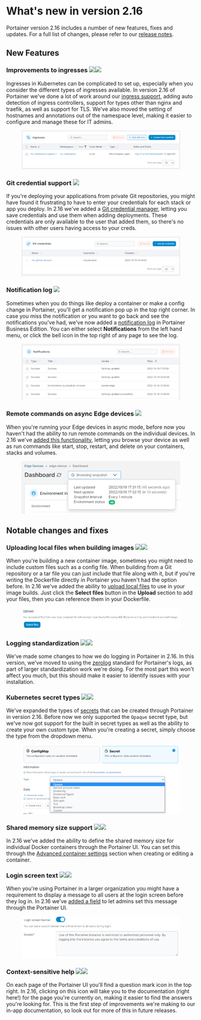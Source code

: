 # What's new in version 2.16

Portainer version 2.16 includes a number of new features, fixes and updates. For a full list of changes, please refer to our [release notes](release-notes.md).

## New Features

### Improvements to ingresses ![](.gitbook/assets/button\_be.png)![](.gitbook/assets/button\_ce.png)

Ingresses in Kubernetes can be complicated to set up, especially when you consider the different types of ingresses available. In version 2.16 of Portainer we've done a lot of work around our [ingress support](user/kubernetes/ingresses/), adding auto detection of ingress controllers, support for types other than nginx and traefik, as well as support for TLS. We've also moved the setting of hostnames and annotations out of the namespace level, making it easier to configure and manage these for IT admins.

<figure><img src=".gitbook/assets/2.16-whatsnew-ingress.png" alt=""><figcaption></figcaption></figure>

### Git credential support ![](.gitbook/assets/button\_be.png)

If you're deploying your applications from private Git repositories, you might have found it frustrating to have to enter your credentials for each stack or app you deploy. In 2.16 we've added a [Git credential manager](user/account-settings.md#git-credentials), letting you save credentials and use them when adding deployments. These credentials are only available to the user that added them, so there's no issues with other users having access to your creds.

<figure><img src=".gitbook/assets/2.16-whatsnew-gitcreds.png" alt=""><figcaption></figcaption></figure>

### Notification log ![](.gitbook/assets/button\_be.png)

Sometimes when you do things like deploy a container or make a config change in Portainer, you'll get a notification pop up in the top right corner. In case you miss the notification or you want to go back and see the notifications you've had, we've now added a [notification log](admin/notifications.md) in Portainer Business Edition. You can either select **Notifications** from the left hand menu, or click the bell icon in the top right of any page to see the log.

<figure><img src=".gitbook/assets/2.16-whatsnew-notificationlog.png" alt=""><figcaption></figcaption></figure>

### Remote commands on async Edge devices ![](.gitbook/assets/button\_be.png)

When you're running your Edge devices in async mode, before now you haven't had the ability to run remote commands on the individual devices. In 2.16 we've [added this functionality](user/edge/devices/#browsing-your-edge-device), letting you browse your device as well as run commands like start, stop, restart, and delete on your containers, stacks and volumes.

<figure><img src=".gitbook/assets/2.16-whatsnew-asyncremote.png" alt=""><figcaption></figcaption></figure>

## Notable changes and fixes

### Uploading local files when building images ![](.gitbook/assets/button\_be.png)![](.gitbook/assets/button\_ce.png)

When you're building a new container image, sometimes you might need to include custom files such as a config file. When building from a Git repository or a tar file you can just include that file along with it, but if you're writing the Dockerfile directly in Portainer you haven't had the option before. In 2.16 we've added the ability to [upload local files](user/docker/images/build.md#method-1-using-the-portainer-web-editor) to use in your image builds. Just click the **Select files** button in the **Upload** section to add your files, then you can reference them in your Dockerfile.

<figure><img src=".gitbook/assets/2.16-images-build-upload.png" alt=""><figcaption></figcaption></figure>

### Logging standardization ![](.gitbook/assets/button\_be.png)![](.gitbook/assets/button\_ce.png)

We've made some changes to how we do logging in Portainer in 2.16. In this version, we've moved to using the [zerolog](https://github.com/rs/zerolog#zero-allocation-json-logger) standard for Portainer's logs, as part of larger standardization work we're doing. For the most part this won't affect you much, but this should make it easier to identify issues with your installation.

### Kubernetes secret types ![](.gitbook/assets/button\_be.png)![](.gitbook/assets/button\_ce.png)

We've expanded the types of [secrets](user/kubernetes/configurations/) that can be created through Portainer in version 2.16. Before now we only supported the `Opaque` secret type, but we've now got support for the built in secret types as well as the ability to create your own custom type. When you're creating a secret, simply choose the type from the dropdown menu.

<figure><img src=".gitbook/assets/2.16-whatsnew-secrettypes.png" alt=""><figcaption></figcaption></figure>

### Shared memory size support ![](.gitbook/assets/button\_be.png)![](.gitbook/assets/button\_ce.png)

In 2.16 we've added the ability to define the shared memory size for individual Docker containers through the Portainer UI. You can set this through the [Advanced container settings](user/docker/containers/advanced.md) section when creating or editing a container.

### Login screen text ![](.gitbook/assets/button\_be.png)![](.gitbook/assets/button\_ce.png)

When you're using Portainer in a larger organization you might have a requirement to display a message to all users at the login screen before they log in. In 2.16 we've [added a field](admin/settings/#login-screen-banner) to let admins set this message through the Portainer UI.

<figure><img src=".gitbook/assets/2.16-whatsnew-loginbanner.png" alt=""><figcaption></figcaption></figure>

### Context-sensitive help ![](.gitbook/assets/button\_be.png)![](.gitbook/assets/button\_ce.png)

On each page of the Portainer UI you'll find a question mark icon in the top right. In 2.16, clicking on this icon will take you to the documentation (right here!) for the page you're currently on, making it easier to find the answers you're looking for. This is the first step of improvements we're making to our in-app documentation, so look out for more of this in future releases.

